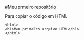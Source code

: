 #Meu prmeiro repositòrio

Para copiar o código em HTML
```
<html>
<h1>Meu primeiro arquivo HTML</h1>
</html>
```
